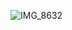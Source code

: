 ![IMG_8632](https://github.com/farmJun/workout-farmJun/assets/101688752/c3704d8b-dd31-4041-b4fe-0e7c8cc1fda9)